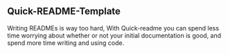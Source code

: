 <!-- Hi there, If you are reading this, This is a Readme sample to the readme template.
The purpose behind this readme template is to help people create a quick readme to their project and focus on the important aspect which is coding and the likes. It is simple and easy to use.
 -->
<!--To have a better understanding, I am building this readme file to show what the readme would look like, Checkout the BLANK_README.md file to create your own readme file  -->

<!-- Name of the project -->
## Quick-README-Template

<!-- Brief explanation if you want to -->
Writing READMEs is way too hard,  With Quick-readme you can spend less time worrying about whether or not your initial documentation is good, and spend more time writing and using code.



